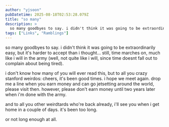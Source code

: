 ```yaml
---
author: "yjsoon"
pubDatetime: 2025-08-18T02:53:28.079Z
title: "so many"
description: >
  so many goodbyes to say. i didn't think it was going to be extraordinarily easy, but it's harder to accept than i thought... still, time marches on, m...
tags: ["Links", "Ramblings"]
---
```






so many goodbyes to say. i didn't think it was going to be extraordinarily easy, but it's harder to accept than i thought... still, time marches on, much like i will in the army (well, not quite like i will, since time doesnt fall out to complain about being tired).  
  
i don't know how many of you will ever read this, but to all you crazy stanford weirdos: cheers, it's been good times. i hope we meet again. drop me a line when you earn money and can go jetsetting around the world, please visit then. however, please don't earn money until two years later when i'm done with the army.  
  
and to all you other weirdtards who're back already, i'll see you when i get home in a couple of days. it's been too long.  
  
or not long enough at all.